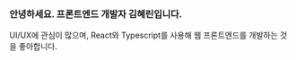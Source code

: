 ### 안녕하세요. 프론트엔드 개발자 <b>김혜린</b>입니다.

UI/UX에 관심이 많으며, React와 Typescript를 사용해 웹 프론트엔드를 개발하는 것을 좋아합니다.
